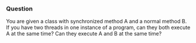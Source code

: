 ### Question

You are given a class with synchronized method A and a normal method B. If you have two threads in one instance of a program, can they both execute A at the same time? Can they execute A and B at the same time?
